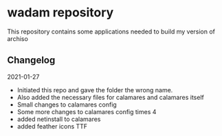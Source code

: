 # wadam repository
This repository contains some applications needed to build my version of archiso

## Changelog

2021-01-27

* Initiated this repo and gave the folder the wrong name.
* Also added the necessary files for calamares and calamares itself
* Small changes to calamares config
* Some more changes to calamares config times 4
* added netinstall to calamares
* added feather icons TTF

